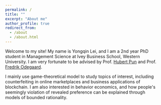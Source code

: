 ```yaml
---
permalink: /
title: ""
excerpt: "About me"
author_profile: true
redirect_from: 
  - /about
  - /about.html
---
```


Welcome to my site! My name is Yongqin Lei, and I am a 2nd year PhD student in Management Science at Ivey Business School, Western University. I am very fortunate to be advised by Prof. [Hubert Pun](https://www.ivey.uwo.ca/faculty/directory/hubert-pun/) and Prof. [Fredrik Odegaard](https://www.ivey.uwo.ca/faculty/directory/fredrik-odegaard/). 

I mainly use game-theoretical model to study topics of interest, including counterfeiting in online marketplaces and business applications of blockchain. I am also interested in behavior economics, and how people's seemingly violation of revealed preference can be explained through models of bounded rationality. 

